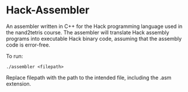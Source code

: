 # Hack-Assembler

An assembler written in C++ for the Hack programming language used in the nand2tetris course.
The assembler will translate Hack assembly programs into executable Hack binary code, assuming
that the assembly code is error-free.

To run:
```
./assembler <filepath>
```
Replace filepath with the path to the intended file, including the .asm extension.